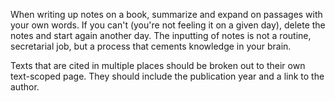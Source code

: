 When writing up notes on a book, summarize and expand on passages with your own words. If you can't (you're not feeling it on a given day), delete the notes and start again another day. The inputting of notes is not a routine, secretarial job, but a process that cements knowledge in your brain.

Texts that are cited in multiple places should be broken out to their own text-scoped page. They should include the publication year and a link to the author.